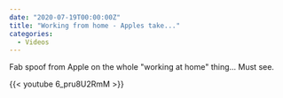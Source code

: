 ```yaml
---
date: "2020-07-19T00:00:00Z"
title: "Working from home - Apples take..."
categories:
  - Videos
---
```

Fab spoof from Apple on the whole "working at home" thing...
Must see.

{{< youtube 6_pru8U2RmM >}}

